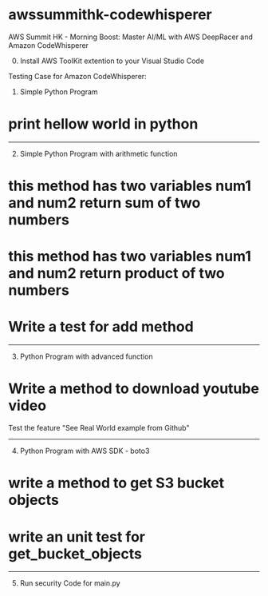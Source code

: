 # awssummithk-codewhisperer

AWS Summit HK - Morning Boost: 
Master AI/ML with AWS DeepRacer and Amazon CodeWhisperer

0. Install AWS ToolKit extention to your Visual Studio Code

Testing Case for Amazon CodeWhisperer: 

1. Simple Python Program
# print hellow world in python 
____________________________________

2. Simple Python Program with arithmetic function
# this method has two variables num1 and num2 return sum of two numbers  

# this method has two variables num1 and num2 return product of two numbers

# Write a test for add method 
____________________________________

3. Python Program with advanced function
# Write a method to download youtube video

Test the feature "See Real World example from Github" 
____________________________________

4. Python Program with AWS SDK - boto3
# write a method to get S3 bucket objects 

# write an unit test for get_bucket_objects
____________________________________

5. Run security Code for main.py


